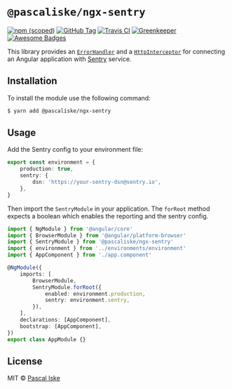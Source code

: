 # `@pascaliske/ngx-sentry`

[![npm (scoped)](https://img.shields.io/npm/v/@pascaliske/ngx-sentry.svg?style=flat-square)](https://www.npmjs.com/package/@pascaliske/ngx-sentry) [![GitHub Tag](https://img.shields.io/github/tag/pascaliske/ngx-sentry.svg?style=flat-square)](https://github.com/pascaliske/ngx-sentry) [![Travis CI](https://img.shields.io/travis/com/pascaliske/ngx-sentry/master.svg?style=flat-square)](https://travis-ci.com/pascaliske/ngx-sentry) [![Greenkeeper](https://badges.greenkeeper.io/pascaliske/ngx-sentry.svg?style=flat-square)](https://greenkeeper.io) [![Awesome Badges](https://img.shields.io/badge/badges-awesome-green.svg?style=flat-square)](https://github.com/Naereen/badges)

This library provides an [`ErrorHandler`](https://angular.io/api/core/ErrorHandler) and a [`HttpInterceptor`](https://angular.io/guide/http#intercepting-requests-and-responses) for connecting an Angular application with [Sentry](https://sentry.io) service.

## Installation

To install the module use the following command:

```bash
$ yarn add @pascaliske/ngx-sentry
```

## Usage

Add the Sentry config to your environment file:

```typescript
export const environment = {
    production: true,
    sentry: {
        dsn: 'https://your-sentry-dsn@sentry.io',
    },
}
```

Then import the `SentryModule` in your application. The `forRoot` method expects a boolean which enables the reporting and the sentry config.

```typescript
import { NgModule } from '@angular/core'
import { BrowserModule } from '@angular/platform-browser'
import { SentryModule } from '@pascaliske/ngx-sentry'
import { environment } from '../environments/environment'
import { AppComponent } from './app.component'

@NgModule({
    imports: [
        BrowserModule,
        SentryModule.forRoot({
            enabled: environment.production,
            sentry: environment.sentry,
        }),
    ],
    declarations: [AppComponent],
    bootstrap: [AppComponent],
})
export class AppModule {}
```

## License

MIT © [Pascal Iske](https://pascal-iske.de)
